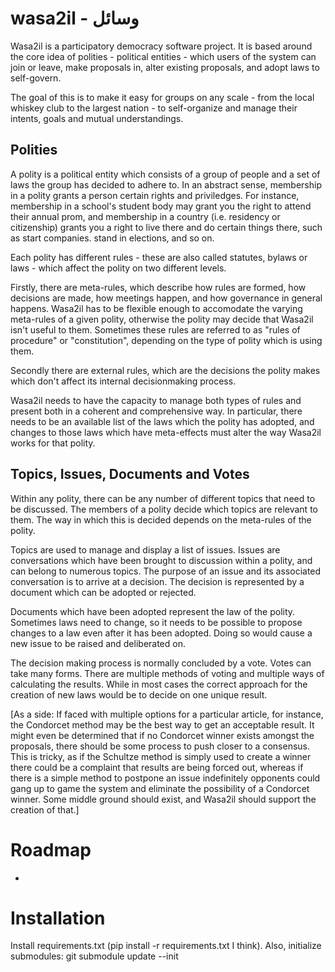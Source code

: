 # wasa2il - ‫وسائل

Wasa2il is a participatory democracy software project. It is based around the core
idea of polities - political entities - which users of the system can join or leave, 
make proposals in, alter existing proposals, and adopt laws to self-govern.

The goal of this is to make it easy for groups on any scale - from the local 
whiskey club to the largest nation - to self-organize and manage their intents,
goals and mutual understandings.


## Polities

A polity is a political entity which consists of a group of people and a set of laws
the group has decided to adhere to. In an abstract sense, membership in a polity
grants a person certain rights and priviledges. For instance, membership in a 
school's student body may grant you the right to attend their annual prom,
and membership in a country (i.e. residency or citizenship) grants you a right 
to live there and do certain things there, such as start companies. stand in 
elections, and so on.

Each polity has different rules - these are also called statutes, bylaws or laws - 
which affect the polity on two different levels.

Firstly, there are meta-rules, which describe how rules are formed, how
decisions are made, how meetings happen, and how governance in general 
happens. Wasa2il has to be flexible enough to accomodate the varying 
meta-rules of a given polity, otherwise the polity may decide that Wasa2il isn't 
useful to them. Sometimes these rules are referred to as "rules of procedure" 
or "constitution", depending on the type of polity which is using them.

Secondly there are external rules, which are the decisions the polity makes which
don't affect its internal decisionmaking process.

Wasa2il needs to have the capacity to manage both types of rules and present
both in a coherent and comprehensive way. In particular, there needs to be an
available list of the laws which the polity has adopted, and changes to those
laws which have meta-effects must alter the way Wasa2il works for that polity.

## Topics, Issues, Documents and Votes

Within any polity, there can be any number of different topics that need to be
discussed. The members of a polity decide which topics are relevant to them.
The way in which this is decided depends on the meta-rules of the polity.

Topics are used to manage and display a list of issues. Issues are conversations
which have been brought to discussion within a polity, and can belong to 
numerous topics. The purpose of an issue and its associated conversation is to
arrive at a decision. The decision is represented by a document which can be
adopted or rejected.

Documents which have been adopted represent the law of the polity. Sometimes
laws need to change, so it needs to be possible to propose changes to a law
even after it has been adopted. Doing so would cause a new issue to be raised
and deliberated on.

The decision making process is normally concluded by a vote. Votes can take
many forms. There are multiple methods of voting and multiple ways of calculating
the results. While in most cases the correct approach for the creation of new
laws would be to decide on one unique result.

[As a side: If faced with multiple options for a particular article, for instance, the
Condorcet method may be the best way to get an acceptable result. It might even
be determined that if no Condorcet winner exists amongst the proposals, there
should be some process to push closer to a consensus. This is tricky, as if the
Schultze method is simply used to create a winner there could be a complaint that
results are being forced out, whereas if there is a simple method to postpone an
issue indefinitely opponents could gang up to game the system and eliminate the
possibility of a Condorcet winner. Some middle ground should exist, and Wasa2il
should support the creation of that.]




# Roadmap

 * 


# Installation

Install requirements.txt (pip install -r requirements.txt I think).
Also, initialize submodules:
    git submodule update --init
